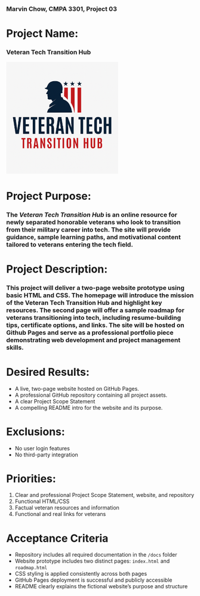 ### Marvin Chow, CMPA 3301, Project 03
# Project Name:
### Veteran Tech Transition Hub
<img src="VTT%20Hub%20Logo.png" alt="VTT Hub Logo" width="300">

# Project Purpose:
### The *Veteran Tech Transition Hub* is an online resource for newly separated honorable veterans who look to transition from their military career into tech. The site will provide guidance, sample learning paths, and motivational content tailored to veterans entering the tech field.
# Project Description:
### This project will deliver a two-page website prototype using basic HTML and CSS. The homepage will introduce the mission of the Veteran Tech Transition Hub and highlight key resources. The second page will offer a sample roadmap for veterans transitioning into tech, including resume-building tips, certificate options, and links. The site will be hosted on Github Pages and serve as a professional portfolio piece demonstrating web development and project management skills.
# Desired Results:
- A live, two-page website hosted on GitHub Pages.
- A professional GitHub repository containing all project assets.
- A clear Project Scope Statement
- A compelling README intro for the website and its purpose.
# Exclusions:
- No user login features
- No third-party integration
# Priorities:
1. Clear and professional Project Scope Statement, website, and repository
2. Functional HTML/CSS
3. Factual veteran resources and information
4. Functional and real links for veterans
# Acceptance Criteria 
- Repository includes all required documentation in the `/docs` folder
- Website prototype includes two distinct pages: `index.html` and `roadmap.html`
- CSS styling is applied consistently across both pages
- GitHub Pages deployment is successful and publicly accessible
- README clearly explains the fictional website’s purpose and structure


